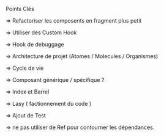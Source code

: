 Points Clés

=> Refactoriser les composents en fragment plus petit

=> Utiliser des Custom Hook

=> Hook de debuggage

=> Architecture de projet (Atomes / Molecules / Organismes)

=> Cycle de vie

=> Composant générique / spécifique ?

=> Index et Barrel

=> Lasy ( factionnement du code )

=> Ajout de Test

=> ne pas utiliser de Ref pour contourner les dépendances.
